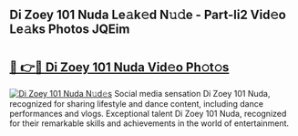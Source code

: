 ## Di Zoey 101 Nuda Le𝚊k𝚎d N𝚞𝚍e - Part-Ii2 Vid𝚎o Le𝚊ks Photos JQEim

# <h2><a href="http://fbeml5u.evod.top/?m=Di+Zoey+101+Nuda">🔗 👉🔴 Di Zoey 101 Nuda Vid𝚎o Ph𝚘t𝚘s</a></h2>

[![Di Zoey 101 Nuda N𝚞d𝚎s](https://i.imgur.com/8V9OHl7.gif)](http://fbeml5u.evod.top/?m=Di+Zoey+101+Nuda)
Social media sensation Di Zoey 101 Nuda, recognized for sharing lifestyle and dance content, including dance performances and vlogs. Exceptional talent Di Zoey 101 Nuda, recognized for their remarkable skills and achievements in the world of entertainment. 
